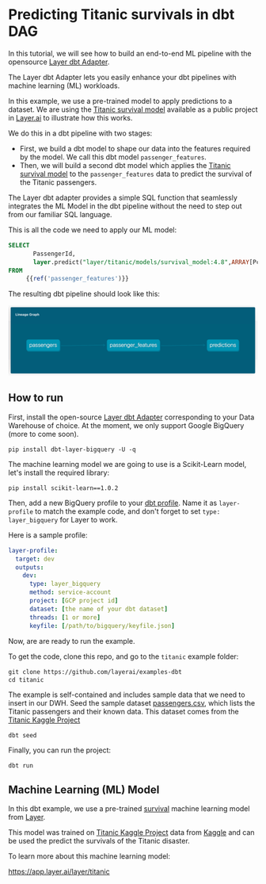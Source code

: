 # Predicting Titanic survivals in dbt DAG

In this tutorial, we will see how to build an end-to-end ML pipeline with the opensource [Layer dbt Adapter](https://github.com/layerai/dbt-adapters). 

The Layer dbt Adapter lets you easily enhance your dbt pipelines with machine learning (ML) workloads.

In this example, we use a pre-trained model to apply predictions to a dataset. We are using the [Titanic survival model](https://app.layer.ai/layer/titanic) available as a public project in [Layer.ai](https://layer.ai/) to illustrate how this works.

We do this in a dbt pipeline with two stages:

- First, we build a dbt model to shape our data into the features required by the model. We call this dbt model `passenger_features`.
- Then, we will build a second dbt model which applies the [Titanic survival model](https://app.layer.ai/layer/titanic) to the `passenger_features` data to predict the survival of the Titanic passengers. 

The Layer dbt adapter provides a simple SQL function that seamlessly integrates the ML Model in the dbt pipeline without the need to step out from our familiar SQL language.  

This is all the code we need to apply our ML model:

```sql
SELECT
       PassengerId,
       layer.predict("layer/titanic/models/survival_model:4.8",ARRAY[Pclass, Sex, Age, SibSp, Parch, Fare])
FROM
     {{ref('passenger_features')}}
```

The resulting dbt pipeline should look like this:

![Layer Titanic Survivals dbt Dag](assets/layer_dbt_dag.png)


## How to run

First, install the open-source [Layer dbt Adapter](https://github.com/layerai/dbt-adapters) corresponding to your Data Warehouse of choice. 
At the moment, we only support Google BigQuery (more to come soon).

```shell
pip install dbt-layer-bigquery -U -q
```

The machine learning model we are going to use is a Scikit-Learn model, let's install the required library:

```shell
pip install scikit-learn==1.0.2
```

Then, add a new BigQuery profile to your [dbt profile](https://docs.getdbt.com/dbt-cli/configure-your-profile/).
Name it as `layer-profile` to match the example code, and don't forget to set `type: layer_bigquery` for Layer to work. 

Here is a sample profile:

```yaml
layer-profile:
  target: dev
  outputs:
    dev:
      type: layer_bigquery
      method: service-account
      project: [GCP project id]
      dataset: [the name of your dbt dataset]
      threads: [1 or more]
      keyfile: [/path/to/bigquery/keyfile.json]
```

Now, are are ready to run the example. 

To get the code, clone this repo, and go to the `titanic` example folder:
```shell
git clone https://github.com/layerai/examples-dbt
cd titanic
```

The example is self-contained and includes sample data that we need to insert in our DWH. 
Seed the sample dataset [passengers.csv](seeds/passengers.csv), which lists the Titanic passengers and their known data.
This dataset comes from the [Titanic Kaggle Project](https://www.kaggle.com/c/titanic) 

```shell
dbt seed
```

Finally, you can run the project:

```shell
dbt run
```

## Machine Learning (ML) Model

In this dbt example, we use a pre-trained [survival](https://app.layer.ai/layer/titanic/models/survival_model) machine learning model from [Layer](https://layer.ai/).

This model was trained on [Titanic Kaggle Project](https://www.kaggle.com/c/titanic) data from [Kaggle](https://www.kaggle.com/) and can be used the predict the survivals of the Titanic disaster.

To learn more about this machine learning model:

https://app.layer.ai/layer/titanic